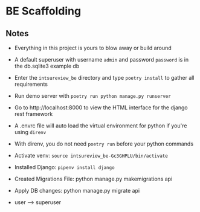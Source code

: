 # BE Scaffolding

## Notes

- Everything in this project is yours to blow away or build around
- A default superuser with username `admin` and password `password` is in the db.sqlite3 example db
- Enter the `intsureview_be` directory and type `poetry install` to gather all requirements
- Run demo server with `poetry run python manage.py runserver`
- Go to http://localhost:8000 to view the HTML interface for the django rest framework
- A .envrc file will auto load the virtual environment for python if you're using `direnv`
- With direnv, you do not need `poetry run` before your python commands

- Activate venv: `source intsureview_be-Gc3GHPLU/bin/activate`
- Installed Django: `pipenv install django`
- Created Migrations File: python manage.py makemigrations api
- Apply DB changes: python manage.py migrate api
- user --> superuser
